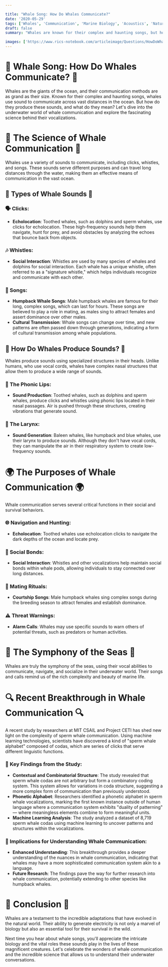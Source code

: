 ```yaml
---

title: "Whale Song: How Do Whales Communicate?"
date: '2020-05-29'
tags: ['Whales', 'Communication', 'Marine Biology', 'Acoustics', 'Nature', 'Questions']
draft: false
summary: "Whales are known for their complex and haunting songs, but how do they communicate? In this blog post, we explore the fascinating ways whales use sound to communicate across the vast ocean."

images: ['https://www.rics-notebook.com/articleimage/Questions/HowDoWhalesCommunicate.webp']
---
```


# 🐋 Whale Song: How Do Whales Communicate? 🐋

Whales are the giants of the ocean, and their communication methods are as grand as their size. Known for their complex and haunting songs, whales use sound to communicate across vast distances in the ocean. But how do they produce these sounds, and what do they mean? Let's dive into the underwater world of whale communication and explore the fascinating science behind their vocalizations.

# 🔬 The Science of Whale Communication 🔬

Whales use a variety of sounds to communicate, including clicks, whistles, and songs. These sounds serve different purposes and can travel long distances through the water, making them an effective means of communication in the vast ocean.

## 🧪 Types of Whale Sounds 🧪

### 🗣️ Clicks:

- **Echolocation**: Toothed whales, such as dolphins and sperm whales, use clicks for echolocation. These high-frequency sounds help them navigate, hunt for prey, and avoid obstacles by analyzing the echoes that bounce back from objects.

### 🎶 Whistles:

- **Social Interaction**: Whistles are used by many species of whales and dolphins for social interaction. Each whale has a unique whistle, often referred to as a "signature whistle," which helps individuals recognize and communicate with each other.

### 🎵 Songs:

- **Humpback Whale Songs**: Male humpback whales are famous for their long, complex songs, which can last for hours. These songs are believed to play a role in mating, as males sing to attract females and assert dominance over other males.
- **Cultural Transmission**: Whale songs can change over time, and new patterns are often passed down through generations, indicating a form of cultural transmission among whale populations.

## 🌊 How Do Whales Produce Sounds? 🌊

Whales produce sounds using specialized structures in their heads. Unlike humans, who use vocal cords, whales have complex nasal structures that allow them to produce a wide range of sounds.

### 🦴 The Phonic Lips:

- **Sound Production**: Toothed whales, such as dolphins and sperm whales, produce clicks and whistles using phonic lips located in their nasal passages. Air is pushed through these structures, creating vibrations that generate sound.

### 🐋 The Larynx:

- **Sound Generation**: Baleen whales, like humpback and blue whales, use their larynx to produce sounds. Although they don't have vocal cords, they can manipulate the air in their respiratory system to create low-frequency sounds.

# 🌍 The Purposes of Whale Communication 🌍

Whale communication serves several critical functions in their social and survival behaviors.

### 🌐 Navigation and Hunting:

- **Echolocation**: Toothed whales use echolocation clicks to navigate the dark depths of the ocean and locate prey.

### 👫 Social Bonds:

- **Social Interaction**: Whistles and other vocalizations help maintain social bonds within whale pods, allowing individuals to stay connected over long distances.

### 💑 Mating Rituals:

- **Courtship Songs**: Male humpback whales sing complex songs during the breeding season to attract females and establish dominance.

### ⚠️ Threat Warnings:

- **Alarm Calls**: Whales may use specific sounds to warn others of potential threats, such as predators or human activities.

# 🌟 The Symphony of the Seas 🌟

Whales are truly the symphony of the seas, using their vocal abilities to communicate, navigate, and socialize in their underwater world. Their songs and calls remind us of the rich complexity and beauty of marine life.

# 🔍 Recent Breakthrough in Whale Communication 🔍

A recent study by researchers at MIT CSAIL and Project CETI has shed new light on the complexity of sperm whale communication. Using machine learning technologies, scientists have discovered a kind of "sperm whale alphabet" composed of codas, which are series of clicks that serve different linguistic functions.

### 🧠 Key Findings from the Study:

- **Contextual and Combinatorial Structure**: The study revealed that sperm whale codas are not arbitrary but form a combinatory coding system. This system allows for variations in coda structure, suggesting a more complex form of communication than previously understood.
- **Phonetic Alphabet**: Researchers identified a phonetic alphabet in sperm whale vocalizations, marking the first known instance outside of human language where a communication system exhibits "duality of patterning" — where meaningless elements combine to form meaningful units.
- **Machine Learning Analysis**: The study analyzed a dataset of 8,719 sperm whale codas using machine learning to uncover patterns and structures within the vocalizations.

### 🐋 Implications for Understanding Whale Communication:

- **Enhanced Understanding**: This breakthrough provides a deeper understanding of the nuances in whale communication, indicating that whales may have a more sophisticated communication system akin to a language.
- **Future Research**: The findings pave the way for further research into whale communication, potentially extending to other species like humpback whales.

# 🌟 Conclusion 🌟

Whales are a testament to the incredible adaptations that have evolved in the natural world. Their ability to generate electricity is not only a marvel of biology but also an essential tool for their survival in the wild.

Next time you hear about whale songs, you'll appreciate the intricate biology and the vital roles these sounds play in the lives of these magnificent creatures. Let's celebrate the wonders of whale communication and the incredible science that allows us to understand their underwater conversations.